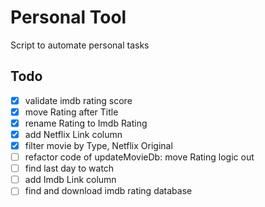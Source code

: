# Personal Tool

Script to automate personal tasks


## Todo

- [x] validate imdb rating score
- [x] move Rating after Title
- [x] rename Rating to Imdb Rating
- [x] add Netflix Link column
- [x] filter movie by Type, Netflix Original
- [ ] refactor code of updateMovieDb: move Rating logic out
- [ ] find last day to watch
- [ ] add Imdb Link column
- [ ] find and download imdb rating database
